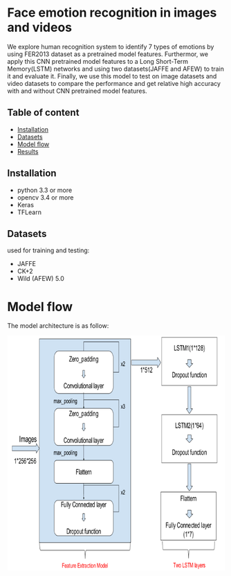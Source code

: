 

# Face emotion recognition in images and videos

We explore human recognition system to identify 7 types of emotions by using FER2013 dataset as a pretrained model features.
Furthermor, we apply this CNN pretrained model features to a Long Short-Term Memory(LSTM) networks and using two
datasets(JAFFE and AFEW) to train it and evaluate it. Finally, we use this
model to test on image datasets and video datasets to compare the performance and get relative high accuracy with and without CNN pretrained model features.

## Table of content

- [Installation](#installation)
- [Datasets](#datasets)
- [Model flow](#model-flow)
- [Results](#results)

## Installation  

- python 3.3 or more
- opencv 3.4 or more  
- Keras
- TFLearn


## Datasets

used for training and testing:

- JAFFE 
- CK+2
- Wild (AFEW) 5.0


# Model flow

The model architecture is as follow:

![model architecture](https://github.com/windhaunting/face-emotion-recognition-in-images-videos/blob/master/model_flow.png)

